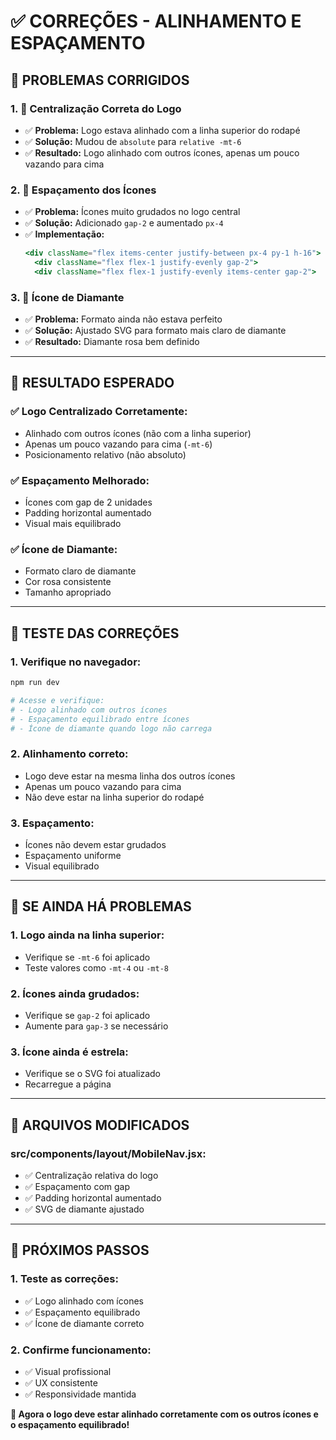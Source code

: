 # ✅ CORREÇÕES - ALINHAMENTO E ESPAÇAMENTO

## 🔧 PROBLEMAS CORRIGIDOS

### **1. 🎯 Centralização Correta do Logo**
- ✅ **Problema:** Logo estava alinhado com a linha superior do rodapé
- ✅ **Solução:** Mudou de `absolute` para `relative -mt-6`
- ✅ **Resultado:** Logo alinhado com outros ícones, apenas um pouco vazando para cima

### **2. 📏 Espaçamento dos Ícones**
- ✅ **Problema:** Ícones muito grudados no logo central
- ✅ **Solução:** Adicionado `gap-2` e aumentado `px-4`
- ✅ **Implementação:**
  ```jsx
  <div className="flex items-center justify-between px-4 py-1 h-16">
    <div className="flex flex-1 justify-evenly gap-2">
    <div className="flex flex-1 justify-evenly items-center gap-2">
  ```

### **3. 💎 Ícone de Diamante**
- ✅ **Problema:** Formato ainda não estava perfeito
- ✅ **Solução:** Ajustado SVG para formato mais claro de diamante
- ✅ **Resultado:** Diamante rosa bem definido

---

## 🎯 RESULTADO ESPERADO

### **✅ Logo Centralizado Corretamente:**
- Alinhado com outros ícones (não com a linha superior)
- Apenas um pouco vazando para cima (`-mt-6`)
- Posicionamento relativo (não absoluto)

### **✅ Espaçamento Melhorado:**
- Ícones com gap de 2 unidades
- Padding horizontal aumentado
- Visual mais equilibrado

### **✅ Ícone de Diamante:**
- Formato claro de diamante
- Cor rosa consistente
- Tamanho apropriado

---

## 📱 TESTE DAS CORREÇÕES

### **1. Verifique no navegador:**
```bash
npm run dev

# Acesse e verifique:
# - Logo alinhado com outros ícones
# - Espaçamento equilibrado entre ícones
# - Ícone de diamante quando logo não carrega
```

### **2. Alinhamento correto:**
- Logo deve estar na mesma linha dos outros ícones
- Apenas um pouco vazando para cima
- Não deve estar na linha superior do rodapé

### **3. Espaçamento:**
- Ícones não devem estar grudados
- Espaçamento uniforme
- Visual equilibrado

---

## 🚨 SE AINDA HÁ PROBLEMAS

### **1. Logo ainda na linha superior:**
- Verifique se `-mt-6` foi aplicado
- Teste valores como `-mt-4` ou `-mt-8`

### **2. Ícones ainda grudados:**
- Verifique se `gap-2` foi aplicado
- Aumente para `gap-3` se necessário

### **3. Ícone ainda é estrela:**
- Verifique se o SVG foi atualizado
- Recarregue a página

---

## 📁 ARQUIVOS MODIFICADOS

### **src/components/layout/MobileNav.jsx:**
- ✅ Centralização relativa do logo
- ✅ Espaçamento com gap
- ✅ Padding horizontal aumentado
- ✅ SVG de diamante ajustado

---

## 🎯 PRÓXIMOS PASSOS

### **1. Teste as correções:**
- ✅ Logo alinhado com ícones
- ✅ Espaçamento equilibrado
- ✅ Ícone de diamante correto

### **2. Confirme funcionamento:**
- ✅ Visual profissional
- ✅ UX consistente
- ✅ Responsividade mantida

**🎯 Agora o logo deve estar alinhado corretamente com os outros ícones e o espaçamento equilibrado!** 